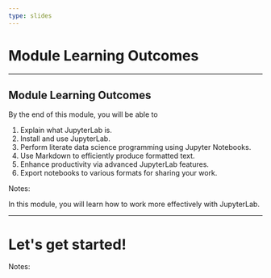 ```yaml
---
type: slides
---
```


# Module Learning Outcomes

---

## Module Learning Outcomes

By the end of this module, you will be able to

1. Explain what JupyterLab is.
2. Install and use JupyterLab.
3. Perform literate data science programming using Jupyter Notebooks.
4. Use Markdown to efficiently produce formatted text.
5. Enhance productivity via advanced JupyterLab features.
6. Export notebooks to various formats for sharing your work.

Notes:

In this module, you will learn how to work more effectively with JupyterLab.

---

# Let's get started!

Notes:

<br>
